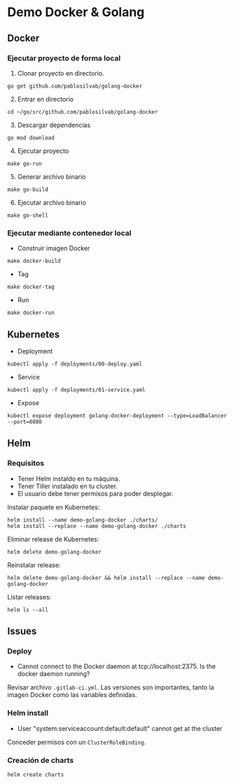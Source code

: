 # Demo Docker & Golang

## Docker 

### Ejecutar proyecto de forma local

1. Clonar proyecto en directorio.

```
go get github.com/pablosilvab/golang-docker
```

2. Entrar en directorio 

```
cd ~/go/src/github.com/pablosilvab/golang-docker
```

3. Descargar dependencias 

```
go mod download
```

4. Ejecutar proyecto

```
make go-run
```

5. Generar archivo binario

```
make go-build
```

6. Ejecutar archivo binario

```
make go-shell
```

### Ejecutar mediante contenedor local

* Construir imagen Docker 

```
make docker-build
```

* Tag 

```
make docker-tag
```

* Run

```
make docker-run
```


## Kubernetes 

* Deployment 

```
kubectl apply -f deployments/00-deploy.yaml
```

* Service 

```
kubectl apply -f deployments/01-service.yaml
```

* Expose 

```
kubectl expose deployment golang-docker-deployment --type=LoadBalancer --port=8080
```

## Helm 

### Requisitos

* Tener Helm instaldo en tu máquina.
* Tener Tiller instalado en tu cluster.
* El usuario debe tener permisos para poder desplegar.


Instalar paquete en Kubernetes: 
```
helm install --name demo-golang-docker ./charts/
helm install --replace --name demo-golang-docker ./charts 
```

Eliminar release de Kubernetes:
```
helm delete demo-golang-docker
```

Reinstalar release:
```
helm delete demo-golang-docker && helm install --replace --name demo-golang-docker
```

Listar releases:
```
helm ls --all
```

## Issues

### Deploy 

* Cannot connect to the Docker daemon at tcp://localhost:2375. Is the docker daemon running?

Revisar archivo ```.gitlab-ci.yml```. Las versiones son importantes, tanto la imagen Docker como las variables definidas.

### Helm install

* User "system:serviceaccount:default:default" cannot get at the cluster 

Conceder permisos con un ```ClusterRoleBinding```.

### Creación de charts

```
helm create charts
```
